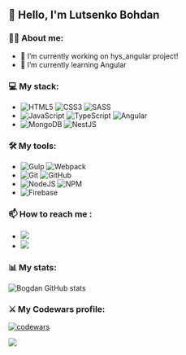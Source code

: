 ## 👋 Hello, I'm Lutsenko Bohdan

### 👨‍💻 About me:
- 🔭 I’m currently working on hys_angular project!
- 🌱 I’m currently learning Angular


### 💻 My stack:
- ![HTML5](https://img.shields.io/badge/html5-%23E34F26.svg?style=for-the-badge&logo=html5&logoColor=white) ![CSS3](https://img.shields.io/badge/css3-%231572B6.svg?style=for-the-badge&logo=css3&logoColor=white) ![SASS](https://img.shields.io/badge/SASS-hotpink.svg?style=for-the-badge&logo=SASS&logoColor=white)
- ![JavaScript](https://img.shields.io/badge/javascript-%23323330.svg?style=for-the-badge&logo=javascript&logoColor=%23F7DF1E) ![TypeScript](https://img.shields.io/badge/typescript-%23007ACC.svg?style=for-the-badge&logo=typescript&logoColor=white) ![Angular](https://img.shields.io/badge/angular-%23DD0031.svg?style=for-the-badge&logo=angular&logoColor=white)
- ![MongoDB](https://img.shields.io/badge/MongoDB-%234ea94b.svg?style=for-the-badge&logo=mongodb&logoColor=white) ![NestJS](https://img.shields.io/badge/nestjs-%23E0234E.svg?style=for-the-badge&logo=nestjs&logoColor=white)
### 🛠 My tools:
- ![Gulp](https://img.shields.io/badge/GULP-%23CF4647.svg?style=for-the-badge&logo=gulp&logoColor=white) ![Webpack](https://img.shields.io/badge/webpack-%238DD6F9.svg?style=for-the-badge&logo=webpack&logoColor=black)
- ![Git](https://img.shields.io/badge/git-%23F05033.svg?style=for-the-badge&logo=git&logoColor=white) ![GitHub](https://img.shields.io/badge/github-%23121011.svg?style=for-the-badge&logo=github&logoColor=white)
- ![NodeJS](https://img.shields.io/badge/node.js-6DA55F?style=for-the-badge&logo=node.js&logoColor=white) ![NPM](https://img.shields.io/badge/NPM-%23000000.svg?style=for-the-badge&logo=npm&logoColor=white)
- ![Firebase](https://img.shields.io/badge/firebase-%23039BE5.svg?style=for-the-badge&logo=firebase)


### 📫 How to reach me :
- <a href="https://t.me/bancsy2">
  <img src='https://img.shields.io/badge/Telegram-2CA5E0?style=for-the-badge&logo=telegram&logoColor=white'>
- </a> <a href="mailto: lutsenko2004@gmail.com">
   <img src='https://img.shields.io/badge/Gmail-D14836?style=for-the-badge&logo=gmail&logoColor=white'>
  </a> 

### 📊 My stats:
![Bogdan GitHub stats](https://github-readme-stats.vercel.app/api?username=Bormash1991&show_icons=true&theme=dark)

### ⚔️ My Codewars profile:
[![codewars](https://www.codewars.com/users/bormash2/badges/large)](https://www.codewars.com/users/bormash2)   

![](https://komarev.com/ghpvc/?username=Bormash1991)
